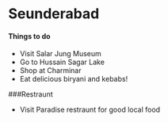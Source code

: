 # Seunderabad

#### Things to do

- Visit Salar Jung Museum
- Go to Hussain Sagar Lake
- Shop at Charminar
- Eat delicious biryani and kebabs!

 ###Restraunt
- Visit Paradise restraunt for good local food
